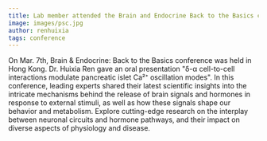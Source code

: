 ```yaml
---
title: Lab member attended the Brain and Endocrine Back to the Basics conference
image: images/psc.jpg
author: renhuixia
tags: conference
---
```

On Mar. 7th, Brain & Endocrine: Back to the Basics conference was held in Hong Kong. Dr. Huixia Ren gave an oral presentation "δ-α cell-to-cell interactions modulate pancreatic islet Ca²⁺ oscillation modes". In this conference, leading experts shared their latest scientific insights into the intricate mechanisms behind the release of brain signals and hormones in response to external stimuli, as well as how these signals shape our behavior and metabolism. Explore cutting-edge research on the interplay between neuronal circuits and hormone pathways, and their impact on diverse aspects of physiology and disease.
